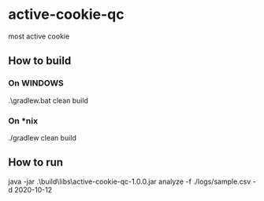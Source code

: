 # active-cookie-qc
most active cookie

## How to build
### On WINDOWS
.\gradlew.bat clean build

### On *nix
./gradlew clean build

## How to run
java -jar .\build\libs\active-cookie-qc-1.0.0.jar analyze -f ./logs/sample.csv -d 2020-10-12
